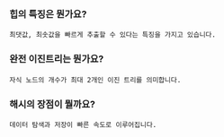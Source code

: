 ### 힙의 특징은 뭔가요?

```
최댓값, 최솟값을 빠르게 추출할 수 있다는 특징을 가지고 있습니다.
```

### 완전 이진트리는 뭔가요?

```
자식 노드의 개수가 최대 2개인 이진 트리를 의미합니다.

```

### 해시의 장점이 뭘까요?

```
데이터 탐색과 저장이 빠른 속도로 이루어집니다.
```
